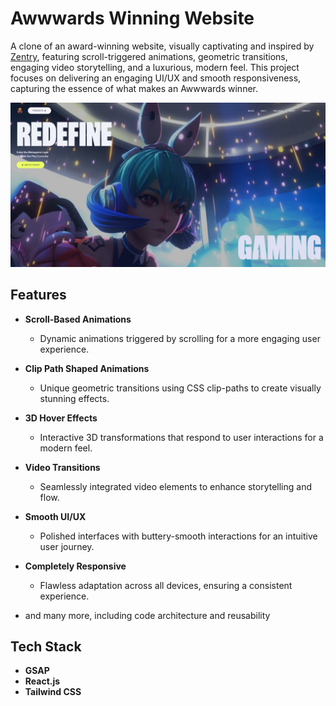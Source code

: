 # Awwwards Winning Website

A clone of an award-winning website, visually captivating and inspired by [Zentry](https://zentry.com/), featuring scroll-triggered animations, geometric transitions, engaging video storytelling, and a luxurious, modern feel. This project focuses on delivering an engaging UI/UX and smooth responsiveness, capturing the essence of what makes an Awwwards winner.

![App Screenshot](https://github.com/FarisDnial/awwwards/blob/main/Homepage_screenshot.jpg)

## Features

- **Scroll-Based Animations**
  - Dynamic animations triggered by scrolling for a more engaging user experience.

- **Clip Path Shaped Animations**
  - Unique geometric transitions using CSS clip-paths to create visually stunning effects.
  
- **3D Hover Effects**
  - Interactive 3D transformations that respond to user interactions for a modern feel.

- **Video Transitions**
  - Seamlessly integrated video elements to enhance storytelling and flow.

- **Smooth UI/UX**
  - Polished interfaces with buttery-smooth interactions for an intuitive user journey.

- **Completely Responsive**
  - Flawless adaptation across all devices, ensuring a consistent experience.

- and many more, including code architecture and reusability

## Tech Stack

- **GSAP**
- **React.js**
- **Tailwind CSS**
  
